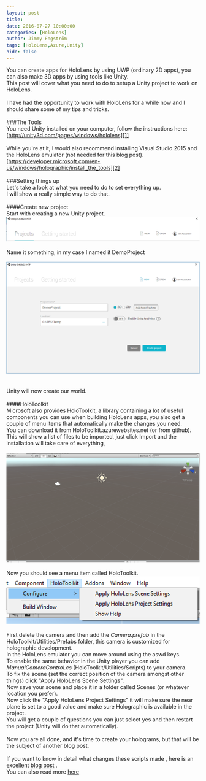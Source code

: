 ```yaml
---
layout: post
title: 
date: 2016-07-27 10:00:00
categories: [HoloLens]
author: Jimmy Engström
tags: [HoloLens,Azure,Unity]
hide: false
---
```

You can create apps for HoloLens by using UWP (ordinary 2D apps), you can also make 3D apps by using tools like Unity.   
This post will cover what you need to do to setup a Unity project to work on HoloLens.   
&nbsp;   
I have had the opportunity to work with HoloLens for a while now and I should share some of my tips and tricks.   
&nbsp;  
###The Tools   
You need Unity installed on your computer, follow the instructions here:   
[http://unity3d.com/pages/windows/hololens][1]   
&nbsp;   
While you&#39;re at it, I would also recommend installing Visual Studio 2015 and the HoloLens emulator (not needed for this blog post).   
[https://developer.microsoft.com/en-us/windows/holographic/install_the_tools][2]   
&nbsp;  
###Setting things up   
Let&#39;s take a look at what you need to do to set everything up.   
I will show a really simple way to do that.    
&nbsp;  
####Create new project    
Start with creating a new Unity project.   
[![clip_image001.png][3]][3]   
&nbsp;   
Name it something, in my case I named it DemoProject   
&nbsp;   
[![clip_image002.png][4]][4]   
&nbsp;   
&nbsp;   
Unity will now create our world.   
&nbsp;  
####HoloToolkit    
Microsoft also provides HoloToolkit, a library containing a lot of useful components you can use when building HoloLens apps, you also get a couple of menu items that automatically make the changes you need.   
You can download it from HoloToolkit.azurewebsites.net (or from github).   
This will show a list of files to be imported, just click Import and the installation will take care of everything,   
&nbsp;   
[![clip_image003.gif][5]][5]   
&nbsp;   
Now you should see a menu item called HoloToolkit.   
[![clip_image004.png][6]][6]   
&nbsp;   
First delete the camera and then add the *Camera.prefab*  in the HoloToolkit/Utilities/Prefabs folder, this camera is customized for holographic development.   
In the HoloLens emulator you can move around using the aswd keys.   
To enable the same behavior in the Unity player you can add *ManualCameraControl.cs*  (HoloToolkit/Utilities/Scripts) to your camera.   
To fix the scene (set the correct position of the camera amongst other things) click &quot;Apply HoloLens Scene Settings&quot;.   
Now save your scene and place it in a folder called Scenes (or whatever location you prefer).   
Now click the &quot;Apply HoloLens Project Settings&quot; it will make sure the near plane is set to a good value and make sure Holographic is available in the project.   
You will get a couple of questions you can just select yes and then restart the project (Unity will do that automatically).   
&nbsp;   
Now you are all done, and it&#39;s time to create your holograms, but that will be the subject of another blog post.   
&nbsp;   
If you want to know in detail what changes these scripts made , here is an excellent [blog post][7] .   
You can also read more [here][8]   
&nbsp;   

[1]: http://unity3d.com/pages/windows/hololens
[2]: https://developer.microsoft.com/en-us/windows/holographic/install_the_tools
[3]: /PostImages/2016/07/clip_image001.png "clip_image001.png"
[4]: /PostImages/2016/07/clip_image002.png "clip_image002.png"
[5]: /PostImages/2016/07/clip_image003.gif "clip_image003.gif"
[6]: /PostImages/2016/07/clip_image004.png "clip_image004.png"
[7]: http://sharpgis.net/post/2016/04/10/Creating-your-very-first-holographic-app-in-Unity
[8]: https://developer.microsoft.com/en-us/windows/holographic/unity_development_overview#configuring_a_unity_project_for_hololens